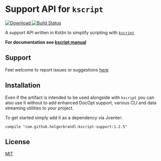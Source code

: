 Support API for `kscript`
=========================


[ ![Download](https://img.shields.io/badge/Maven%20Central-1.2.5-orange) ](https://mvnrepository.com/artifact/com.github.holgerbrandl/kscript-support-api)  [![Build Status](https://github.com/holgerbrandl/krangl/workflows/build/badge.svg)](https://github.com/holgerbrandl/kscript-support-api/actions?query=workflow%3Abuild)



A support API written in Kotlin to simplify scripting with [`kscript`](https://github.com/holgerbrandl/kscript)

 
**For documentation see [kscript manual](https://github.com/holgerbrandl/kscript#support-api)**


Support
-------


Feel welcome to report issues or suggestions [here](https://github.com/holgerbrandl/kscript/issues)


Installation
------------

Even if the artifact is intended to be used alongside with `kscript` you can also use it without to add enhanced DocOpt support, various CLI and data streaming utilities to your project.

To get started simply add it as a dependency via Jcenter:
```
compile "com.github.holgerbrandl:kscript-support:1.2.5"
```


License
-------

[MIT](LICENSE)
